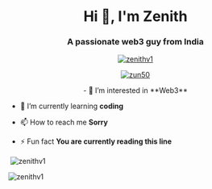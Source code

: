<h1 align="center">Hi 👋, I'm Zenith</h1>
<h3 align="center">A passionate web3 guy from India</h3>

<p align="center"> <a href="https://github.com/ryo-ma/github-profile-trophy"><img src="https://github-profile-trophy.vercel.app/?username=zenithv1" alt="zenithv1" /></a> </p>

<p align="center"> <a href="https://twitter.com/zun50" target="blank"><img src="https://img.shields.io/twitter/follow/zun50?logo=twitter&style=for-the-badge" alt="zun50" /></a> </p>

<p align="center"> - 👀 I’m interested in **Web3**

- 🌱 I’m currently learning **coding**

- 📫 How to reach me **Sorry**

- ⚡ Fun fact **You are currently reading this line** </p>

<p>&nbsp;<img align="center" src="https://github-readme-stats.vercel.app/api?username=zenithv1&show_icons=true&locale=en" alt="zenithv1" /></p>

<p><img align="center" src="https://github-readme-streak-stats.herokuapp.com/?user=zenithv1&" alt="zenithv1" /></p>
